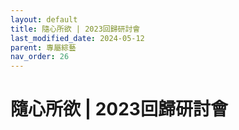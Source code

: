 ```yaml
---
layout: default
title: 隨心所欲 | 2023回歸研討會
last_modified_date: 2024-05-12
parent: 專屬綜藝
nav_order: 26
---
```


# 隨心所欲 | 2023回歸研討會
